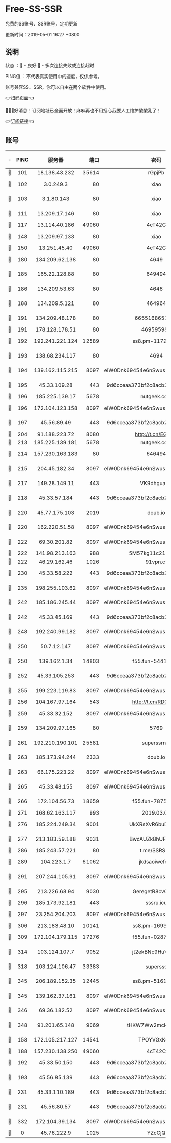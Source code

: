 # Free-SS-SSR

免费的SS账号、SSR账号，定期更新

更新时间：2019-05-01 16:27 +0800

## 说明

状态     ：🙂 - 良好 🙁 - 多次连接失败或连接超时

PING值   ：不代表真实使用中的速度，仅供参考。

账号兼容SS、SSR，你可以自由在两个软件中使用。

👉[扫码页面](https://liesauer.github.io/Free-SS-SSR/)👈

🎉🎉🎉好消息！订阅地址已全面开放！麻麻再也不用担心我要人工维护酸酸乳了！

👉[订阅链接](https://www.liesauer.net/yogurt/subscribe?ACCESS_TOKEN=DAYxR3mMaZAsaqUb)👈

## 账号

|-|PING|服务器|端口|密码|加密方式|区域|
|:----:|:----:|:-----:|-----:|:----:|:----:|:----:|
|🙂|101|18.138.43.232|35614|rGpjPb|rc4-md5|SG|
|🙂|102|3.0.249.3|80|xiao|aes-128-ctr|SG|
|🙂|103|3.1.80.143|80|xiao|aes-128-ctr|SG|
|🙂|111|13.209.17.146|80|xiao|aes-128-ctr|KR|
|🙂|117|13.114.40.186|49060|4cT42C|chacha20|JP|
|🙂|148|13.209.97.133|80|xiao|aes-128-ctr|KR|
|🙂|150|13.251.45.40|49060|4cT42C|chacha20|SG|
|🙂|180|134.209.62.138|80|4649|aes-256-cfb|US|
|🙂|185|165.22.128.88|80|649494|aes-256-cfb|US|
|🙂|186|134.209.53.63|80|4646|aes-256-cfb|US|
|🙂|188|134.209.5.121|80|464964|aes-256-cfb|US|
|🙂|191|134.209.48.178|80|6655168651651|aes-256-cfb|US|
|🙂|191|178.128.178.51|80|469595985|chacha20|US|
|🙂|192|192.241.221.124|12589|ss8.pm-11723169|aes-256-cfb|US|
|🙂|193|138.68.234.117|80|4694|aes-256-cfb|US|
|🙂|194|139.162.115.215|8097|eIW0Dnk69454e6nSwuspv9DmS201tQ0D|aes-256-cfb|JP|
|🙂|195|45.33.109.28|443|9d6cceaa373bf2c8acb22e60b6a58be6|aes-256-cfb|US|
|🙂|196|185.225.139.17|5678|nutgeek.com|rc4-md5|US|
|🙂|196|172.104.123.158|8097|eIW0Dnk69454e6nSwuspv9DmS201tQ0D|aes-256-cfb|JP|
|🙂|197|45.56.89.49|443|9d6cceaa373bf2c8acb22e60b6a58be6|aes-256-cfb|US|
|🙂|204|91.188.223.72|8080|http://t.cn/EGJIyrl|rc4-md5|RU|
|🙂|213|185.225.139.181|5678|nutgeek.com|rc4-md5|US|
|🙂|214|157.230.163.183|80|646494|aes-256-cfb|US|
|🙂|215|204.45.182.34|8097|eIW0Dnk69454e6nSwuspv9DmS201tQ0D|aes-256-cfb|US|
|🙂|217|149.28.149.11|443|VK9dhgualsL|aes-256-cfb|SG|
|🙂|218|45.33.57.184|443|9d6cceaa373bf2c8acb22e60b6a58be6|aes-256-cfb|US|
|🙂|220|45.77.175.103|2019|doub.io|aes-128-ctr|SG|
|🙂|220|162.220.51.58|8097|eIW0Dnk69454e6nSwuspv9DmS201tQ0D|aes-256-cfb|US|
|🙂|222|69.30.201.82|8097|eIW0Dnk69454e6nSwuspv9DmS201tQ0D|aes-256-cfb|US|
|🙂|222|141.98.213.163|988|5M57kg11c214qDmK|chacha20|KR|
|🙂|222|46.29.162.46|1026|91vpn.cf|rc4-md5|RU|
|🙂|230|45.33.58.222|443|9d6cceaa373bf2c8acb22e60b6a58be6|aes-256-cfb|US|
|🙂|235|198.255.103.62|8097|eIW0Dnk69454e6nSwuspv9DmS201tQ0D|aes-256-cfb|US|
|🙂|242|185.186.245.44|8097|eIW0Dnk69454e6nSwuspv9DmS201tQ0D|aes-256-cfb|NL|
|🙂|242|45.33.45.169|443|9d6cceaa373bf2c8acb22e60b6a58be6|aes-256-cfb|US|
|🙂|248|192.240.99.182|8097|eIW0Dnk69454e6nSwuspv9DmS201tQ0D|aes-256-cfb|US|
|🙂|250|50.7.12.147|8097|eIW0Dnk69454e6nSwuspv9DmS201tQ0D|aes-256-cfb|US|
|🙂|250|139.162.1.34|14803|f55.fun-54414874|aes-256-cfb|SG|
|🙂|252|45.33.105.253|443|9d6cceaa373bf2c8acb22e60b6a58be6|aes-256-cfb|US|
|🙂|255|199.223.119.83|8097|eIW0Dnk69454e6nSwuspv9DmS201tQ0D|aes-256-cfb|US|
|🙂|256|104.167.97.164|543|http://t.cn/RD0D7sx|rc4-md5|CA|
|🙂|259|45.33.32.152|8097|eIW0Dnk69454e6nSwuspv9DmS201tQ0D|aes-256-cfb|US|
|🙂|259|134.209.97.165|80|5769|aes-256-cfb|SG|
|🙂|261|192.210.190.101|25581|superssrnet|aes-256-cfb|US|
|🙂|263|185.173.94.244|2333|doub.io|aes-128-ctr|RU|
|🙂|263|66.175.223.22|8097|eIW0Dnk69454e6nSwuspv9DmS201tQ0D|aes-256-cfb|US|
|🙂|265|45.33.48.155|8097|eIW0Dnk69454e6nSwuspv9DmS201tQ0D|aes-256-cfb|US|
|🙂|266|172.104.56.73|18659|f55.fun-78759443|aes-256-cfb|SG|
|🙂|271|168.62.163.117|993|2019.03.07|rc4-md5|US|
|🙂|276|185.224.249.34|9001|UkXRsXvR6buDMG2Y|aes-256-cfb|RU|
|🙂|277|213.183.59.188|9031|BwcAUZk8hUFAkDGN|aes-256-cfb|NL|
|🙂|286|185.243.57.221|80|t.me/SSRSUB|rc4-md5|US|
|🙂|289|104.223.1.7|61062|jkdsaoiwefdsa|aes-256-cfb|US|
|🙂|291|207.244.105.91|8097|eIW0Dnk69454e6nSwuspv9DmS201tQ0D|aes-256-cfb|US|
|🙂|295|213.226.68.94|9030|GeregetR8cvQHzYr|aes-256-cfb|DE|
|🙂|296|185.173.92.181|443|sssru.icu|rc4-md5|RU|
|🙂|297|23.254.204.203|8097|eIW0Dnk69454e6nSwuspv9DmS201tQ0D|aes-256-cfb|US|
|🙂|306|213.183.48.10|10141|ss8.pm-16933375|rc4-md5|RU|
|🙂|309|172.104.179.115|17276|f55.fun-02871062|aes-256-cfb|SG|
|🙂|314|103.124.107.7|9052|jt2ekBNc9HuVtm2a|aes-256-cfb|CN|
|🙂|318|103.124.106.47|33383|supersss|aes-256-cfb|US|
|🙂|345|206.189.152.35|12445|ss8.pm-51611179|aes-256-cfb|SG|
|🙂|345|139.162.37.161|8097|eIW0Dnk69454e6nSwuspv9DmS201tQ0D|aes-256-cfb|SG|
|🙂|346|69.36.182.52|8097|eIW0Dnk69454e6nSwuspv9DmS201tQ0D|aes-256-cfb|US|
|🙂|348|91.201.65.148|9069|tHKW7Ww2mck9CHQG|aes-256-cfb|IT|
|🙂|158|172.105.217.127|14541|TPOYVGxKglpi|aes-256-cfb|JP|
|🙂|188|157.230.138.250|49060|4cT42C|chacha20|US|
|🙂|192|45.33.50.150|443|9d6cceaa373bf2c8acb22e60b6a58be6|aes-256-cfb|US|
|🙂|193|45.56.85.139|443|9d6cceaa373bf2c8acb22e60b6a58be6|aes-256-cfb|US|
|🙂|231|45.33.110.189|443|9d6cceaa373bf2c8acb22e60b6a58be6|aes-256-cfb|US|
|🙂|231|45.56.80.57|443|9d6cceaa373bf2c8acb22e60b6a58be6|aes-256-cfb|US|
|🙂|332|172.104.39.134|8097|eIW0Dnk69454e6nSwuspv9DmS201tQ0D|aes-256-cfb|SG|
|🙁|0|45.76.222.9|1025|YZcCjQ|rc4-md5|JP|
